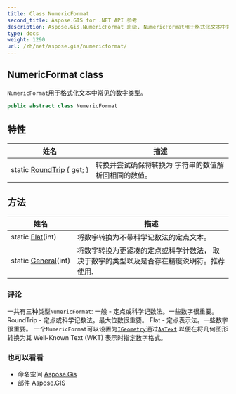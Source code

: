 ```yaml
---
title: Class NumericFormat
second_title: Aspose.GIS for .NET API 参考
description: Aspose.Gis.NumericFormat 班级. NumericFormat用于格式化文本中常见的数字类型
type: docs
weight: 1290
url: /zh/net/aspose.gis/numericformat/
---
```

## NumericFormat class

`NumericFormat`用于格式化文本中常见的数字类型。

```csharp
public abstract class NumericFormat
```

## 特性

| 姓名 | 描述 |
| --- | --- |
| static [RoundTrip](../../aspose.gis/numericformat/roundtrip/) { get; } | 转换并尝试确保将转换为 字符串的数值解析回相同的数值。 |

## 方法

| 姓名 | 描述 |
| --- | --- |
| static [Flat](../../aspose.gis/numericformat/flat/)(int) | 将数字转换为不带科学记数法的定点文本。 |
| static [General](../../aspose.gis/numericformat/general/)(int) | 将数字转换为更紧凑的定点或科学计数法， 取决于数字的类型以及是否存在精度说明符。推荐使用. |

### 评论

一共有三种类型`NumericFormat`: 一般 - 定点或科学记数法。一些数字很重要。 RoundTrip - 定点或科学记数法。最大位数很重要。 Flat - 定点表示法。一些数字很重要。 一个`NumericFormat`可以设置为[`IGeometry`](../../aspose.gis.geometries/igeometry/)通过[`AsText`](../../aspose.gis.geometries/igeometry/astext/) 以便在将几何图形转换为其 Well-Known Text (WKT) 表示时指定数字格式。

### 也可以看看

* 命名空间 [Aspose.Gis](../../aspose.gis/)
* 部件 [Aspose.GIS](../../)


